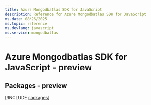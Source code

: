 ```yaml
---
title: Azure Mongodbatlas SDK for JavaScript
description: Reference for Azure Mongodbatlas SDK for JavaScript
ms.date: 08/26/2025
ms.topic: reference
ms.devlang: javascript
ms.service: mongodbatlas
---
```

# Azure Mongodbatlas SDK for JavaScript - preview
## Packages - preview
[!INCLUDE [packages](mongodbatlas-index.md)]